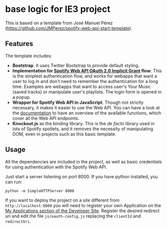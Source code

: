 base logic for IE3 project
===========

This is based on a template from José Manuel Pérez (https://github.com/JMPerez/spotify-web-api-start-template).

## Features

The template includes:

- **Bootstrap**. It uses Twitter Bootstrap to provide default styling.
- **Implementation for [Spotify Web API OAuth 2.0 Implicit Grant](https://developer.spotify.com/web-api/authorization-guide/#implicit_grant_flow) flow**. This is the simplest authentication flow, and works for webapps that want a user to log in and don't need to remember the authentication for a long time. Examples are webapps that want to access user's Your Music (saved tracks) or manipulate user's playlists. The login form is opened in a popup.
- **Wrapper for Spotify Web API in JavaScript**. Though not strictly necessary, it makes it easier to use the Web API. You can have a look at the [documentation](http://jmperezperez.com/spotify-web-api-js/) to have an overview of the available functions, which cover all the Web API endpoints.
- **Knockout.js** as the binding library. This is the _de facto_ library used in lots of Spotify spotlets, and it removes the necessity of manipulating DOM, even in projects such as this basic template.

## Usage

All the dependencies are included in the project, as well as basic credentials for using authentication with the Spotify Web API.

Just start a server listening on port 8000. If you have python installed, you can run:

    python -m SimpleHTTPServer 8000

If you want to deploy the project on a site different from `http://localhost:8000` you will need to register your own Application on the [My Applications section of the Developer Site](https://developer.spotify.com/my-applications/). Register the desired redirect uri and edit the file `js/oauth-config.js` replacing the `clientId` and `redirectUri`.
